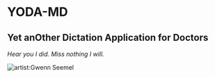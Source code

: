# YODA-MD
## Yet anOther Dictation Application for Doctors

_Hear you I did. Miss nothing I will._

![artist:Gwenn Seemel](https://gwennseemel.com/images/2020/2020MaskYoda.jpg)